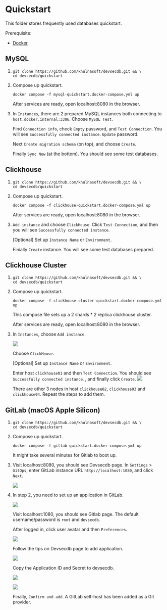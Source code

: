 # Quickstart

This folder stores frequently used databases quickstart.

Prerequisite:

- [Docker](https://docs.docker.com/engine/install)

## MySQL

1.  ```
    git clone https://github.com/khulnasoft/devsecdb.git && \
    cd devsecdb/quickstart
    ```

1.  Compose up quickstart.

    ```
    docker compose -f mysql-quickstart.docker-compose.yml up
    ```

    After services are ready, open localhost:8080 in the browser.

1.  In `Instances`, there are 2 prepared MySQL instances both connecting to `host.docker.internal:3306`. Choose `MySQL Test`.

    Find `Connection info`, check `Empty` password, and `Test Connection`. You will see `Successfully connected instance`.
    `Update` password.

    Next `Create migration schema` (on top), and choose `Create`.

    Finally `Sync Now` (at the bottom). You should see some test databases.

## Clickhouse

1.  ```
    git clone https://github.com/khulnasoft/devsecdb.git && \
    cd devsecdb/quickstart
    ```

1.  Compose up quickstart.

    ```
    docker compose -f clickhouse-quickstart.docker-compose.yml up
    ```

    After services are ready, open localhost:8080 in the browser.

1.  `Add instance` and choose `ClickHouse`.
    Click `Test Connection`, and then you will see `Successfully connected instance`.

    \[Optional\] Set up `Instance Name` or `Environment`.

    Finially `Create` instance. You will see some test databases prepared.

## Clickhouse Cluster

1.  ```
    git clone https://github.com/khulnasoft/devsecdb.git && \
    cd devsecdb/quickstart
    ```

1.  Compose up quickstart.

    ```
    docker compose -f clickhouse-cluster-quickstart.docker-compose.yml up
    ```

    This compose file sets up a 2 shards \* 2 replica clickhouse cluster.

    After services are ready, open localhost:8080 in the browser.

1.  In `Instances`, choose `Add instance`.

    ![](./assets/clickhouse-cluster-01.png)

    Choose `ClickHouse`.

    \[Optional\] Set up `Instance Name` or `Environment`.

    Enter host `clickhouse01` and then `Test Connection`. You should see `Successfully connected instance.`, and finally click `Create`.
    ![](./assets/clickhouse-cluster-02.png)

    There are other 3 nodes in host `clickhouse02`, `clickhouse03` and `clickhouse04`. Repeat the steps to add them.

## GitLab (macOS Apple Silicon)

1.  ```
    git clone https://github.com/khulnasoft/devsecdb.git && \
    cd devsecdb/quickstart
    ```

1.  Compose up quickstart.

    ```
    docker compose -f gitlab-quickstart.docker-compose.yml up
    ```

    It might take several minutes for Gitlab to boot up.

1.  Visit localhost:8080, you should see Devsecdb page. In `Settings` > `GitOps`, enter GitLab instance URL `http://localhost:1080`, and click `Next`.

    ![](./assets/gitlab-01.png)

1.  In step 2, you need to set up an application in GitLab.

    ![](./assets/gitlab-02.png)

    Visit localhost:1080, you should see Gitlab page. The default username/password is `root` and `devsecdb`.

    After logged in, click user avatar and then `Preferences`.

    ![](./assets/gitlab-03.png)

    Follow the tips on Devsecdb page to add application.

    ![](./assets/gitlab-04.png)

    Copy the Application ID and Secret to devsecdb.

    ![](./assets/gitlab-05.png)

    ![](./assets/gitlab-06.png)

    Finally, `Confirm and add`. A GitLab self-host has been added as a Git provider.
